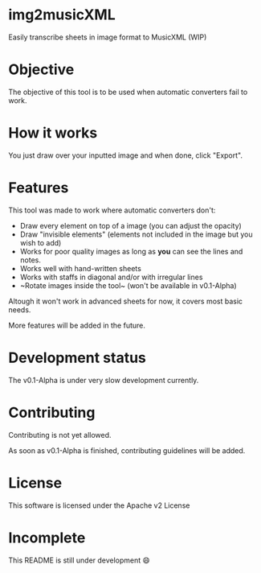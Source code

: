 # img2musicXML
Easily transcribe sheets in image format to MusicXML (WIP)

# Objective
The objective of this tool is to be used when automatic converters fail to work.

# How it works
You just draw over your inputted image and when done, click "Export".

# Features
This tool was made to work where automatic converters don't:
 * Draw every element on top of a image (you can adjust the opacity)
 * Draw "invisible elements" (elements not included in the image but you wish to add)
 * Works for poor quality images as long as **you** can see the lines and notes.
 * Works well with hand-written sheets
 * Works with staffs in diagonal and/or with irregular lines
 * ~Rotate images inside the tool~ (won't be available in v0.1-Alpha)


Altough it won't work in advanced sheets for now, it covers most basic needs.

More features will be added in the future.

# Development status
The v0.1-Alpha is under very slow development currently.

# Contributing
Contributing is not yet allowed.

As soon as v0.1-Alpha is finished, contributing guidelines will be added.

# License
This software is licensed under the Apache v2 License

# Incomplete
This README is still under development :smile:
